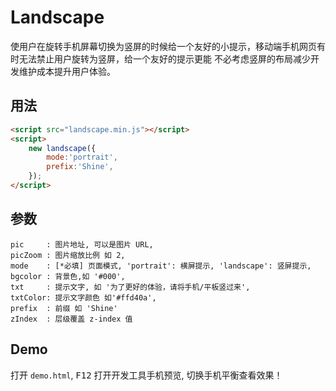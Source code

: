 # Landscape

使用户在旋转手机屏幕切换为竖屏的时候给一个友好的小提示，移动端手机网页有时无法禁止用户旋转为竖屏，给一个友好的提示更能
不必考虑竖屏的布局减少开发维护成本提升用户体验。

## 用法

```html
<script src="landscape.min.js"></script>
<script>
    new landscape({
        mode:'portrait',
        prefix:'Shine',
    });
</script>
```

## 参数

```text
pic     : 图片地址, 可以是图片 URL,
picZoom : 图片缩放比例 如 2,
mode    : [*必填] 页面模式, 'portrait': 横屏提示, 'landscape': 竖屏提示,
bgcolor : 背景色,如 '#000',
txt     : 提示文字, 如 '为了更好的体验，请将手机/平板竖过来',
txtColor: 提示文字颜色 如'#ffd40a',
prefix  : 前缀 如 'Shine'
zIndex  : 层级覆盖 z-index 值
```

## Demo

打开 `demo.html`, <kbd>F12</kbd> 打开开发工具手机预览, 切换手机平衡查看效果！
